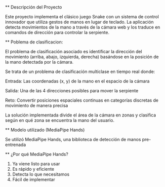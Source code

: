 \*\* Descripción del Proyecto

Este proyecto implementa el clásico juego Snake con un sistema de control innovador que utiliza gestos de manos en lugar de teclado. La aplicación detecta movimientos de la mano a través de la cámara web y los traduce en comandos de dirección para controlar la serpiente.

\*\* Poblema de clasificacion:

El problema de clasificación asociado es identificar la dirección del movimiento (arriba, abajo, izquierda, derecha) basándose en la posición de la mano detectada por la cámara.

Se trata de un problema de clasificación multiclase en tiempo real donde:

Entrada: Las coordenadas (x, y) de la mano en el espacio de la cámara

Salida: Una de las 4 direcciones posibles para mover la serpiente

Reto: Convertir posiciones espaciales continuas en categorías discretas de movimiento de manera precisa

La solución implementada divide el área de la cámara en zonas y clasifica según en qué zona se encuentra la mano del usuario.

\*\* Modelo utilizado (MediaPipe Hands)

Se utilizó MediaPipe Hands, una biblioteca de detección de manos pre-entrenada

\*\* ¿Por qué MediaPipe Hands?

1. Ya viene listo para usar
2. Es rápido y eficiente
3. Detecta lo que necesitamos
4. Fácil de implementar
